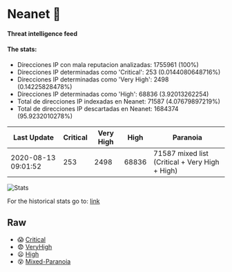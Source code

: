 # Neanet :hocho:
#### Threat intelligence feed
#### The stats:

- Direcciones IP con mala reputacion analizadas: 1755961 (100%)
- Direcciones IP determinadas como 'Critical':  253 (0.0144080648716%)
- Direcciones IP determinadas como 'Very High':  2498 (0.14225828478%)
- Direcciones IP determinadas como 'High':  68836 (3.92013262254)
- Total de direcciones IP indexadas en Neanet:  71587 (4.07679897219%)
- Total de direcciones IP descartadas en Neanet:  1684374 (95.9232010278%)

| Last Update | Critical | Very High | High | Paranoia |
| --- | --- | --- | --- | --- |
| 2020-08-13 09:01:52 | 253 | 2498 | 68836 | 71587 mixed list (Critical + Very High + High)|

![Stats](https://docs.google.com/spreadsheets/d/e/2PACX-1vSnaNMIXVabIpDJjufMlzH7poXnshF3mgd8Is1g9ytUEzVsP5my4Trn8f-xkoLLQ38xpL3HtmUexLo6/pubchart?oid=501124687&format=image)

For the historical stats go to: [link](/stats.csv)
## Raw
- :scream: [Critical](https://raw.githubusercontent.com/JavaGarcia/Neanet/master/blacklists/neanet_critical.txt)
- :fearful: [VeryHigh](https://raw.githubusercontent.com/JavaGarcia/Neanet/master/blacklists/neanet_veryHigh.txtt)
- :frowning: [High](https://raw.githubusercontent.com/JavaGarcia/Neanet/master/blacklists/neanet_high.txt)
- :dizzy_face: [Mixed-Paranoia](https://raw.githubusercontent.com/JavaGarcia/Neanet/master/blacklists/neanet_all.txt)




















































































































































